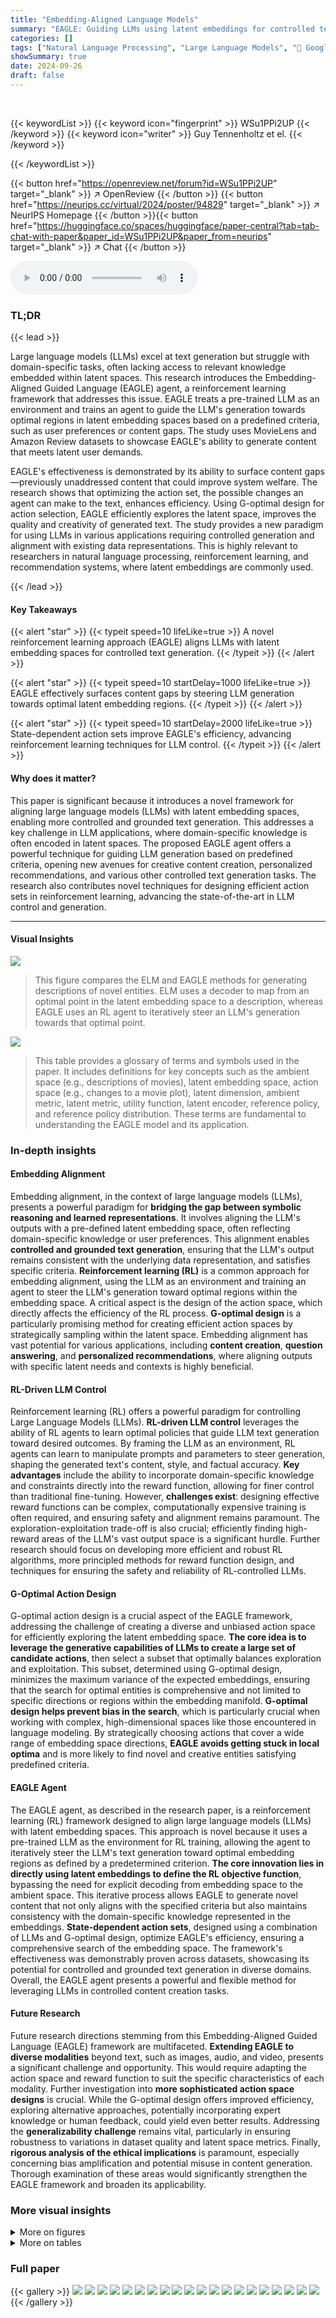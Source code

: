 ```yaml
---
title: "Embedding-Aligned Language Models"
summary: "EAGLE: Guiding LLMs using latent embeddings for controlled text generation."
categories: []
tags: ["Natural Language Processing", "Large Language Models", "🏢 Google Research",]
showSummary: true
date: 2024-09-26
draft: false
---
```


<br>

{{< keywordList >}}
{{< keyword icon="fingerprint" >}} WSu1PPi2UP {{< /keyword >}}
{{< keyword icon="writer" >}} Guy Tennenholtz et el. {{< /keyword >}}
 
{{< /keywordList >}}

{{< button href="https://openreview.net/forum?id=WSu1PPi2UP" target="_blank" >}}
↗ OpenReview
{{< /button >}}
{{< button href="https://neurips.cc/virtual/2024/poster/94829" target="_blank" >}}
↗ NeurIPS Homepage
{{< /button >}}{{< button href="https://huggingface.co/spaces/huggingface/paper-central?tab=tab-chat-with-paper&paper_id=WSu1PPi2UP&paper_from=neurips" target="_blank" >}}
↗ Chat
{{< /button >}}



<audio controls>
    <source src="https://ai-paper-reviewer.com/WSu1PPi2UP/podcast.wav" type="audio/wav">
    Your browser does not support the audio element.
</audio>


### TL;DR


{{< lead >}}

Large language models (LLMs) excel at text generation but struggle with domain-specific tasks, often lacking access to relevant knowledge embedded within latent spaces. This research introduces the Embedding-Aligned Guided Language (EAGLE) agent, a reinforcement learning framework that addresses this issue. EAGLE treats a pre-trained LLM as an environment and trains an agent to guide the LLM's generation towards optimal regions in latent embedding spaces based on a predefined criteria, such as user preferences or content gaps.  The study uses MovieLens and Amazon Review datasets to showcase EAGLE's ability to generate content that meets latent user demands.

EAGLE's effectiveness is demonstrated by its ability to surface content gaps—previously unaddressed content that could improve system welfare. The research shows that optimizing the action set, the possible changes an agent can make to the text, enhances efficiency. Using G-optimal design for action selection, EAGLE efficiently explores the latent space, improves the quality and creativity of generated text. The study provides a new paradigm for using LLMs in various applications requiring controlled generation and alignment with existing data representations. This is highly relevant to researchers in natural language processing, reinforcement learning, and recommendation systems, where latent embeddings are commonly used.

{{< /lead >}}


#### Key Takeaways

{{< alert "star" >}}
{{< typeit speed=10 lifeLike=true >}} A novel reinforcement learning approach (EAGLE) aligns LLMs with latent embedding spaces for controlled text generation. {{< /typeit >}}
{{< /alert >}}

{{< alert "star" >}}
{{< typeit speed=10 startDelay=1000 lifeLike=true >}} EAGLE effectively surfaces content gaps by steering LLM generation towards optimal latent embedding regions. {{< /typeit >}}
{{< /alert >}}

{{< alert "star" >}}
{{< typeit speed=10 startDelay=2000 lifeLike=true >}} State-dependent action sets improve EAGLE's efficiency, advancing reinforcement learning techniques for LLM control. {{< /typeit >}}
{{< /alert >}}

#### Why does it matter?
This paper is significant because it introduces a novel framework for aligning large language models (LLMs) with latent embedding spaces, enabling more controlled and grounded text generation.  This addresses a key challenge in LLM applications, where domain-specific knowledge is often encoded in latent spaces.  The proposed EAGLE agent offers a powerful technique for guiding LLM generation based on predefined criteria, opening new avenues for creative content creation, personalized recommendations, and various other controlled text generation tasks. The research also contributes novel techniques for designing efficient action sets in reinforcement learning, advancing the state-of-the-art in LLM control and generation.

------
#### Visual Insights



![](https://ai-paper-reviewer.com/WSu1PPi2UP/figures_3_1.jpg)

> This figure compares the ELM and EAGLE methods for generating descriptions of novel entities. ELM uses a decoder to map from an optimal point in the latent embedding space to a description, whereas EAGLE uses an RL agent to iteratively steer an LLM's generation towards that optimal point.





![](https://ai-paper-reviewer.com/WSu1PPi2UP/tables_2_1.jpg)

> This table provides a glossary of terms and symbols used in the paper.  It includes definitions for key concepts such as the ambient space (e.g., descriptions of movies), latent embedding space, action space (e.g., changes to a movie plot), latent dimension, ambient metric, latent metric, utility function, latent encoder, reference policy, and reference policy distribution.  These terms are fundamental to understanding the EAGLE model and its application.





### In-depth insights


#### Embedding Alignment
Embedding alignment, in the context of large language models (LLMs), presents a powerful paradigm for **bridging the gap between symbolic reasoning and learned representations**.  It involves aligning the LLM's outputs with a pre-defined latent embedding space, often reflecting domain-specific knowledge or user preferences. This alignment enables **controlled and grounded text generation**, ensuring that the LLM's output remains consistent with the underlying data representation, and satisfies specific criteria.  **Reinforcement learning (RL)** is a common approach for embedding alignment, using the LLM as an environment and training an agent to steer the LLM's generation toward optimal regions within the embedding space.  A critical aspect is the design of the action space, which directly affects the efficiency of the RL process.  **G-optimal design** is a particularly promising method for creating efficient action spaces by strategically sampling within the latent space.  Embedding alignment has vast potential for various applications, including **content creation**, **question answering**, and **personalized recommendations**, where aligning outputs with specific latent needs and contexts is highly beneficial.

#### RL-Driven LLM Control
Reinforcement learning (RL) offers a powerful paradigm for controlling Large Language Models (LLMs).  **RL-driven LLM control** leverages the ability of RL agents to learn optimal policies that guide LLM text generation toward desired outcomes. By framing the LLM as an environment, RL agents can learn to manipulate prompts and parameters to steer generation, shaping the generated text's content, style, and factual accuracy.  **Key advantages** include the ability to incorporate domain-specific knowledge and constraints directly into the reward function, allowing for finer control than traditional fine-tuning.  However, **challenges exist**: designing effective reward functions can be complex, computationally expensive training is often required, and ensuring safety and alignment remains paramount. The exploration-exploitation trade-off is also crucial; efficiently finding high-reward areas of the LLM's vast output space is a significant hurdle.  Further research should focus on developing more efficient and robust RL algorithms, more principled methods for reward function design, and techniques for ensuring the safety and reliability of RL-controlled LLMs.

#### G-Optimal Action Design
G-optimal action design is a crucial aspect of the EAGLE framework, addressing the challenge of creating a diverse and unbiased action space for efficiently exploring the latent embedding space.  **The core idea is to leverage the generative capabilities of LLMs to create a large set of candidate actions**, then select a subset that optimally balances exploration and exploitation. This subset, determined using G-optimal design, minimizes the maximum variance of the expected embeddings, ensuring that the search for optimal entities is comprehensive and not limited to specific directions or regions within the embedding manifold.  **G-optimal design helps prevent bias in the search**, which is particularly crucial when working with complex, high-dimensional spaces like those encountered in language modeling.  By strategically choosing actions that cover a wide range of embedding space directions, **EAGLE avoids getting stuck in local optima** and is more likely to find novel and creative entities satisfying predefined criteria.

#### EAGLE Agent
The EAGLE agent, as described in the research paper, is a reinforcement learning (RL) framework designed to align large language models (LLMs) with latent embedding spaces.  This approach is novel because it uses a pre-trained LLM as the environment for RL training, allowing the agent to iteratively steer the LLM's text generation toward optimal embedding regions as defined by a predetermined criterion.  **The core innovation lies in directly using latent embeddings to define the RL objective function**, bypassing the need for explicit decoding from embedding space to the ambient space. This iterative process allows EAGLE to generate novel content that not only aligns with the specified criteria but also maintains consistency with the domain-specific knowledge represented in the embeddings.   **State-dependent action sets**, designed using a combination of LLMs and G-optimal design, optimize EAGLE's efficiency, ensuring a comprehensive search of the embedding space.  The framework's effectiveness was demonstrably proven across datasets, showcasing its potential for controlled and grounded text generation in diverse domains. Overall, the EAGLE agent presents a powerful and flexible method for leveraging LLMs in controlled content creation tasks.

#### Future Research
Future research directions stemming from this Embedding-Aligned Guided Language (EAGLE) framework are multifaceted. **Extending EAGLE to diverse modalities** beyond text, such as images, audio, and video, presents a significant challenge and opportunity.  This would require adapting the action space and reward function to suit the specific characteristics of each modality.  Further investigation into **more sophisticated action space designs** is crucial.  While the G-optimal design offers improved efficiency, exploring alternative approaches, potentially incorporating expert knowledge or human feedback, could yield even better results.  Addressing the **generalizability challenge** remains vital, particularly in ensuring robustness to variations in dataset quality and latent space metrics.  Finally, **rigorous analysis of the ethical implications** is paramount, especially concerning bias amplification and potential misuse in content generation. Thorough examination of these areas would significantly strengthen the EAGLE framework and broaden its applicability.


### More visual insights

<details>
<summary>More on figures
</summary>


![](https://ai-paper-reviewer.com/WSu1PPi2UP/figures_9_1.jpg)

> This figure illustrates different scenarios of action space coverage and bias in an embedding space.  The leftmost panel depicts a scenario with good coverage where the action space spans multiple directions in the latent space. The next panel shows poor coverage, concentrating only in a small area of the space. The middle panel exhibits biased coverage, where actions cluster in specific directions. The rightmost panel shows reduced bias, implying improved and more balanced coverage of the latent space, achieved by using a G-optimal design to select the actions.


![](https://ai-paper-reviewer.com/WSu1PPi2UP/figures_16_1.jpg)

> This figure illustrates the difference between ELM and EAGLE in generating descriptions of novel entities.  ELM uses a pre-trained decoder to map from an optimal point in the latent embedding space to a description in the ambient space.  EAGLE uses a pre-trained LLM as an environment and an RL agent iteratively to steer LLM generations toward better regions in the latent embedding space based on some predefined criteria. The latent space is visualized as a 3D surface with existing entities shown as red points and hypothetical entities as black points.


![](https://ai-paper-reviewer.com/WSu1PPi2UP/figures_17_1.jpg)

> This figure compares two methods for generating descriptions of novel entities: ELM and EAGLE.  ELM uses a pre-trained decoder to map from latent space to ambient space, maximizing a utility function in latent space.  EAGLE uses a pre-trained LLM as an environment and reinforcement learning to iteratively refine an entity's description, using an encoder to map from ambient space to latent space. The latent embedding space is shown as a 3D surface; red points represent existing entities, and black points represent hypothetical entities.


![](https://ai-paper-reviewer.com/WSu1PPi2UP/figures_18_1.jpg)

> This figure compares the ELM and EAGLE methods for generating descriptions of novel entities.  ELM uses a pre-trained decoder to map an optimal point in latent embedding space to a description in ambient space.  EAGLE uses a pre-trained LLM as an environment and iteratively refines a description using RL until it reaches an optimal area in the latent embedding space. The figure visually represents the latent embedding space as a complex surface, highlighting existing and hypothetical entities.


![](https://ai-paper-reviewer.com/WSu1PPi2UP/figures_19_1.jpg)

> This figure illustrates the difference between the ELM and EAGLE methods for generating descriptions of novel entities.  ELM uses a pre-trained decoder to map an optimal point in latent embedding space to a description. In contrast, EAGLE uses a pre-trained LLM as an environment and iteratively refines a description through reinforcement learning, guided by an objective function defined in the latent embedding space.  The figure highlights the key difference: ELM requires a decoder while EAGLE leverages the LLM directly for generation, only requiring an encoder to map the generated descriptions to latent space.


![](https://ai-paper-reviewer.com/WSu1PPi2UP/figures_21_1.jpg)

> This figure illustrates the difference between ELM and EAGLE in generating descriptions of novel entities.  ELM uses a pre-trained decoder to map an optimal latent embedding to a description. In contrast, EAGLE uses a pre-trained LLM as an environment and iteratively refines an existing entity's description through RL, guided by latent embeddings and a reward signal to maximize utility.


![](https://ai-paper-reviewer.com/WSu1PPi2UP/figures_21_2.jpg)

> This figure compares the methods of ELM and EAGLE in generating descriptions for novel entities.  ELM uses a pre-trained decoder to map an optimal latent embedding to a description. Conversely, EAGLE iteratively uses a pre-trained LLM as an environment to generate descriptions, guided by reinforcement learning to maximize utility in the latent embedding space.


![](https://ai-paper-reviewer.com/WSu1PPi2UP/figures_22_1.jpg)

> This figure compares and contrasts the ELM and EAGLE methods for generating descriptions of novel entities.  ELM uses a pre-trained decoder to map an optimal latent embedding to a description.  Conversely, EAGLE uses a pre-trained LLM as an environment and iteratively refines a description using reinforcement learning, guided by an objective function defined in the latent embedding space. The figure uses a 3D surface to represent the latent embedding space, illustrating how both methods aim to identify optimal points within that space, but use different approaches to do so.


![](https://ai-paper-reviewer.com/WSu1PPi2UP/figures_42_1.jpg)

> This figure compares the two methods of generating novel entities, ELM and EAGLE.  ELM uses a decoder to translate an optimal point in the latent embedding space to a description in the ambient space. EAGLE uses a pre-trained LLM as an environment and iteratively refines a description using reinforcement learning, guided by the latent embedding space and a utility function.


</details>




<details>
<summary>More on tables
</summary>


![](https://ai-paper-reviewer.com/WSu1PPi2UP/tables_5_1.jpg)
> This table compares the performance of three different methods for generating novel entities that align with a latent embedding space: ELM, supervised training using a reference policy, and the proposed EAGLE agent.  Three different reference policy distributions are tested with each method: uniform (random), optimistic (choosing the action with the highest expected immediate reward), and G-optimal design (a method for choosing actions to maximize exploration and minimize variance). The results are evaluated based on utility scores (measuring how well the generated entities meet the predefined criteria), user utility (ratings from human evaluators about how well the generated entities satisfy user needs), rater utility (ratings from human evaluators reflecting their personal preference for the generated content), and distance (measuring how different the generated content is from the existing content).

![](https://ai-paper-reviewer.com/WSu1PPi2UP/tables_7_1.jpg)
> The table compares the performance of three different methods for generating novel entities that adhere to an underlying embedding space: ELM (Embedding Language Models), supervised training using different reference policies (uniform, optimistic, and G-optimal design), and EAGLE (Embedding-Aligned Guided Language).  The results show the utility of the generated entities, as well as human rater evaluations of user utility, rater utility, and distance from the original entity.  EAGLE generally outperforms the other methods, particularly when using the G-optimal design policy.

![](https://ai-paper-reviewer.com/WSu1PPi2UP/tables_7_2.jpg)
> This table presents the results of experiments designed to test the transferability of EAGLE across different LLM environments.  It shows how well EAGLE, trained on either Gemini Pro or Gemini Ultra, performs when tested on either Gemini Ultra or GPT-4.  All experiments used a Gemini-Nano based EAGLE agent and a G-optimal design baseline. The metrics reported include the utility score (U(z)), user utility, rater utility, and distance score. This evaluation assessed the transferability of the trained model to different LLMs.

![](https://ai-paper-reviewer.com/WSu1PPi2UP/tables_8_1.jpg)
> This table presents the results of experiments evaluating the impact of different action space designs on the performance of the EAGLE agent.  It compares four different action space configurations: the default action space, the default action space without personalized actions, a macro-action space (three actions at once), and a combined action space (default + macro actions). All configurations utilize a G-optimal design as the reference policy. The metrics reported include utility scores (U(z)) and human rater evaluation scores across different aspects (User Utility, Rater Utility, Distance).

![](https://ai-paper-reviewer.com/WSu1PPi2UP/tables_15_1.jpg)
> This table compares the performance of three different methods for generating novel entities that adhere to a latent embedding space: ELM (Embedding Language Model), supervised training with three different reference policies (uniform, optimistic, and G-optimal design), and the proposed EAGLE (Embedding-Aligned Guided Language) method.  The results are evaluated using utility scores and a human rater evaluation. The table shows the utility, user utility, rater utility, and distance scores for each method and reference policy. The G-optimal design generally outperforms other methods.

![](https://ai-paper-reviewer.com/WSu1PPi2UP/tables_20_1.jpg)
> This table shows the hyperparameters used for training the reference policy in the EAGLE agent.  The hyperparameters include the number of training steps, batch size, learning rate, and dropout probability. These parameters are important for controlling the training process and achieving good performance in reinforcement learning.

![](https://ai-paper-reviewer.com/WSu1PPi2UP/tables_20_2.jpg)
> This table lists the hyperparameters used for training the EAGLE agent.  It shows the values used for training steps, KL regularization, learning rates for the policy and value functions, temperature for the agent and environment, the horizon, and the discount factor.

![](https://ai-paper-reviewer.com/WSu1PPi2UP/tables_43_1.jpg)
> This table presents the results of the EAGLE agent on a subset of the Amazon review dataset focused on clothing, shoes, and jewelry. It compares the performance of EAGLE against a reference policy using three metrics: Utility (measuring the overall value of the generated items), User Utility (measuring the value to a specific user), and Distance Score (measuring how different the generated item is from the original). The results demonstrate that EAGLE significantly outperforms the reference policy in terms of Utility and User Utility, suggesting its effectiveness in generating high-quality and user-relevant content.

</details>




### Full paper

{{< gallery >}}
<img src="https://ai-paper-reviewer.com/WSu1PPi2UP/1.png" class="grid-w50 md:grid-w33 xl:grid-w25" />
<img src="https://ai-paper-reviewer.com/WSu1PPi2UP/2.png" class="grid-w50 md:grid-w33 xl:grid-w25" />
<img src="https://ai-paper-reviewer.com/WSu1PPi2UP/3.png" class="grid-w50 md:grid-w33 xl:grid-w25" />
<img src="https://ai-paper-reviewer.com/WSu1PPi2UP/4.png" class="grid-w50 md:grid-w33 xl:grid-w25" />
<img src="https://ai-paper-reviewer.com/WSu1PPi2UP/5.png" class="grid-w50 md:grid-w33 xl:grid-w25" />
<img src="https://ai-paper-reviewer.com/WSu1PPi2UP/6.png" class="grid-w50 md:grid-w33 xl:grid-w25" />
<img src="https://ai-paper-reviewer.com/WSu1PPi2UP/7.png" class="grid-w50 md:grid-w33 xl:grid-w25" />
<img src="https://ai-paper-reviewer.com/WSu1PPi2UP/8.png" class="grid-w50 md:grid-w33 xl:grid-w25" />
<img src="https://ai-paper-reviewer.com/WSu1PPi2UP/9.png" class="grid-w50 md:grid-w33 xl:grid-w25" />
<img src="https://ai-paper-reviewer.com/WSu1PPi2UP/10.png" class="grid-w50 md:grid-w33 xl:grid-w25" />
<img src="https://ai-paper-reviewer.com/WSu1PPi2UP/11.png" class="grid-w50 md:grid-w33 xl:grid-w25" />
<img src="https://ai-paper-reviewer.com/WSu1PPi2UP/12.png" class="grid-w50 md:grid-w33 xl:grid-w25" />
<img src="https://ai-paper-reviewer.com/WSu1PPi2UP/13.png" class="grid-w50 md:grid-w33 xl:grid-w25" />
<img src="https://ai-paper-reviewer.com/WSu1PPi2UP/14.png" class="grid-w50 md:grid-w33 xl:grid-w25" />
<img src="https://ai-paper-reviewer.com/WSu1PPi2UP/15.png" class="grid-w50 md:grid-w33 xl:grid-w25" />
<img src="https://ai-paper-reviewer.com/WSu1PPi2UP/16.png" class="grid-w50 md:grid-w33 xl:grid-w25" />
<img src="https://ai-paper-reviewer.com/WSu1PPi2UP/17.png" class="grid-w50 md:grid-w33 xl:grid-w25" />
<img src="https://ai-paper-reviewer.com/WSu1PPi2UP/18.png" class="grid-w50 md:grid-w33 xl:grid-w25" />
<img src="https://ai-paper-reviewer.com/WSu1PPi2UP/19.png" class="grid-w50 md:grid-w33 xl:grid-w25" />
<img src="https://ai-paper-reviewer.com/WSu1PPi2UP/20.png" class="grid-w50 md:grid-w33 xl:grid-w25" />
{{< /gallery >}}